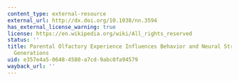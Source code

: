 ```yaml
---
content_type: external-resource
external_url: http://dx.doi.org/10.1038/nn.3594
has_external_license_warning: true
license: https://en.wikipedia.org/wiki/All_rights_reserved
status: ''
title: Parental Olfactory Experience Influences Behavior and Neural Structure in Subsequent
  Generations
uid: e357e4a5-0648-4580-a7cd-9abc0fa94579
wayback_url: ''
---
```


